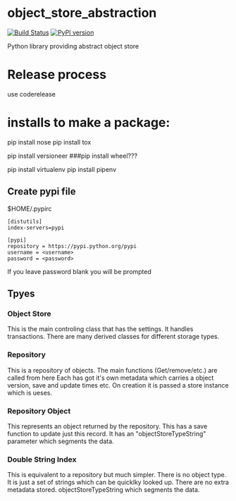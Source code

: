 
# object_store_abstraction

[![Build Status](https://travis-ci.org/rmetcalf9/object_store_abstraction.svg?branch=master)](https://travis-ci.org/rmetcalf9/object_store_abstraction)
[![PyPI version](https://badge.fury.io/py/object_store_abstraction.svg)](https://badge.fury.io/py/object_store_abstraction)


Python library providing abstract object store


# Release process
use coderelease


# installs to make a package:

pip install nose
pip install tox


pip install versioneer
###pip install wheel???

pip install virtualenv
pip install pipenv

## Create pypi file

$HOME/.pypirc
````
[distutils]
index-servers=pypi

[pypi]
repository = https://pypi.python.org/pypi
username = <username>
password = <password>

````

If you leave password blank you will be prompted


## Tpyes

### Object Store
This is the main controling class that has the settings. It handles transactions.
There are many derived classes for different storage types.


### Repository
This is a repository of objects. 
The main functions (Get/remove/etc.) are called from here
Each has got it's own metadata which carries a object version, save and update times etc.
On creation it is passed a store instance which is ueses.

### Repository Object
This represents an object returned by the repository. This has a save function to update just this record.
It has an "objectStoreTypeString" parameter which segments the data.

### Double String Index
This is equivalent to a repository but much simpler.
There is no object type.
It is just a set of strings which can be quicklky looked up. There are no extra metadata stored.
objectStoreTypeString which segments the data.


